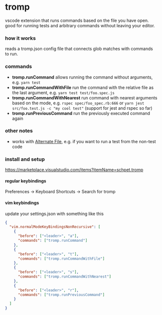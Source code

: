 # tromp

vscode extension that runs commands based on the file you have open. good for
running tests and arbitrary commands without leaving your editor.

### how it works

reads a tromp.json config file that connects glob matches with commands to run.

### commands

- **tromp.runCommand** allows running the command without arguments, e.g.
  `yarn test`
- **tromp.runCommandWithFile** run the command with the relative file as the
  last argument, e.g. `yarn test test/foo.spec.js`
- **tromp.runCommandWithNearest** run command with nearest arguments based on
  the mode, e.g. `rspec spec/foo_spec.rb:666` or
  `yarn jest src/foo.test.js -c "my cool test"` (support for jest and rspec so
  far)
- **tromp.runPreviousCommand** run the previously executed command again

### other notes

- works with
  [Alternate File](https://marketplace.visualstudio.com/items?itemName=will-wow.vscode-alternate-file),
  e.g. if you want to run a test from the non-test code

### install and setup

https://marketplace.visualstudio.com/items?itemName=schpet.tromp

#### regular keybindings

Preferences → Keyboard Shortcuts → Search for tromp

#### vim keybindings

update your settings.json with something like this

```json
{
  "vim.normalModeKeyBindingsNonRecursive": [
    {
      "before": ["<leader>", "a"],
      "commands": ["tromp.runCommand"]
    },
    {
      "before": ["<leader>", "t"],
      "commands": ["tromp.runCommandWithFile"]
    },
    {
      "before": ["<leader>", "s"],
      "commands": ["tromp.runCommandWithNearest"]
    },
    {
      "before": ["<leader>", "r"],
      "commands": ["tromp.runPreviousCommand"]
    }
  ]
}
```
